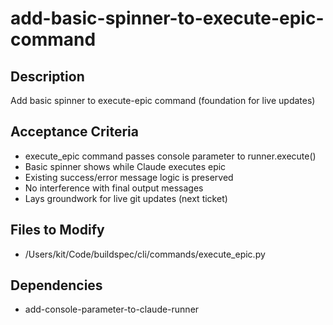 # add-basic-spinner-to-execute-epic-command

## Description
Add basic spinner to execute-epic command (foundation for live updates)

## Acceptance Criteria
- execute_epic command passes console parameter to runner.execute()
- Basic spinner shows while Claude executes epic
- Existing success/error message logic is preserved
- No interference with final output messages
- Lays groundwork for live git updates (next ticket)

## Files to Modify
- /Users/kit/Code/buildspec/cli/commands/execute_epic.py

## Dependencies
- add-console-parameter-to-claude-runner
